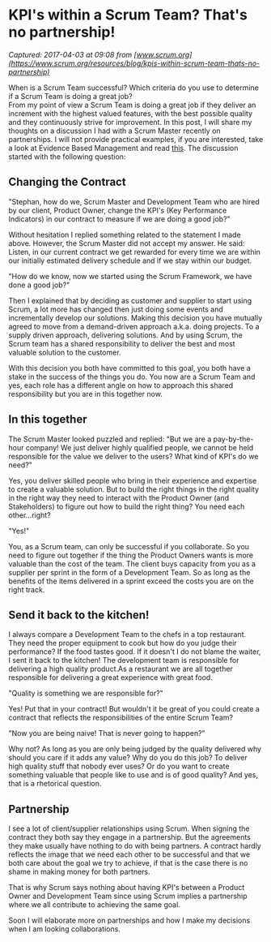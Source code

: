 # KPI's within a Scrum Team? That's no partnership!

_Captured: 2017-04-03 at 09:08 from [www.scrum.org](https://www.scrum.org/resources/blog/kpis-within-scrum-team-thats-no-partnership)_

When is a Scrum Team successful? Which criteria do you use to determine if a Scrum Team is doing a great job?  
From my point of view a Scrum Team is doing a great job if they deliver an increment with the highest valued features, with the best possible quality and they continuously strive for improvement. In this post, I will share my thoughts on a discussion I had with a Scrum Master recently on partnerships. I will not provide practical examples, if you are interested, take a look at Evidence Based Management and read [this](https://www.scrum.org/resources/evidence-based-management). The discussion started with the following question:

## Changing the Contract

"Stephan, how do we, Scrum Master and Development Team who are hired by our client, Product Owner, change the KPI's (Key Performance Indicators) in our contract to measure if we are doing a good job?"

Without hesitation I replied something related to the statement I made above. However, the Scrum Master did not accept my answer. He said: Listen, in our current contract we get rewarded for every time we are within our initially estimated delivery schedule and if we stay within our budget.

"How do we know, now we started using the Scrum Framework, we have done a good job?"

Then I explained that by deciding as customer and supplier to start using Scrum, a lot more has changed then just doing some events and incrementally develop our solutions. Making this decision you have mutually agreed to move from a demand-driven approach a.k.a. doing projects. To a supply driven approach, delivering solutions. And by using Scrum, the Scrum team has a shared responsibility to deliver the best and most valuable solution to the customer.

With this decision you both have committed to this goal, you both have a stake in the success of the things you do. You now are a Scrum Team and yes, each role has a different angle on how to approach this shared responsibility but you are in this together now.

## In this together

The Scrum Master looked puzzled and replied: "But we are a pay-by-the-hour company! We just deliver highly qualified people, we cannot be held responsible for the value we deliver to the users? What kind of KPI's do we need?"

Yes, you deliver skilled people who bring in their experience and expertise to create a valuable solution. But to build the right things in the right quality in the right way they need to interact with the Product Owner (and Stakeholders) to figure out how to build the right thing? You need each other...right?

"Yes!"

You, as a Scrum team, can only be successful if you collaborate. So you need to figure out together if the thing the Product Owners wants is more valuable than the cost of the team. The client buys capacity from you as a supplier per sprint in the form of a Development Team. So as long as the benefits of the items delivered in a sprint exceed the costs you are on the right track.

## Send it back to the kitchen!

I always compare a Development Team to the chefs in a top restaurant. They need the proper equipment to cook but how do you judge their performance? If the food tastes good. If it doesn't I do not blame the waiter, I sent it back to the kitchen! The development team is responsible for delivering a high quality product.As a restaurant we are all together responsible for delivering a great experience with great food.

"Quality is something we are responsible for?"

Yes! Put that in your contract! But wouldn't it be great of you could create a contract that reflects the responsibilities of the entire Scrum Team?

"Now you are being naive! That is never going to happen?"

Why not? As long as you are only being judged by the quality delivered why should you care if it adds any value? Why do you do this job? To deliver high quality stuff that nobody ever uses? Or do you want to create something valuable that people like to use and is of good quality? And yes, that is a rhetorical question.

## Partnership

I see a lot of client/supplier relationships using Scrum. When signing the contract they both say they engage in a partnership. But the agreements they make usually have nothing to do with being partners. A contract hardly reflects the image that we need each other to be successful and that we both care about the goal we try to achieve, if that is the case there is no shame in making money for both partners.

That is why Scrum says nothing about having KPI's between a Product Owner and Development Team since using Scrum implies a partnership where we all contribute to achieving the same goal.

Soon I will elaborate more on partnerships and how I make my decisions when I am looking collaborations.
